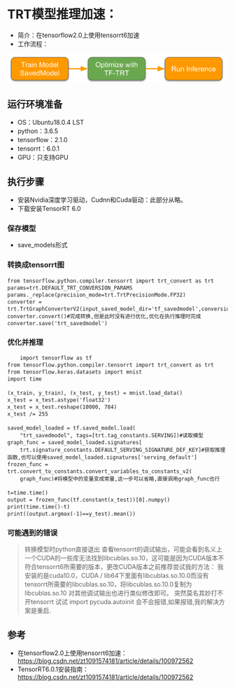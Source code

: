 # TRT模型推理加速：
- 简介：在tensorflow2.0上使用tensorrt6加速
- 工作流程：

![工作流程](TRT.png)

## 运行环境准备
- OS：Ubuntu18.0.4 LST
- python：3.6.5
- tensorflow：2.1.0
- tensorrt：6.0.1
- GPU：只支持GPU

## 执行步骤
- 安装Nvidia深度学习驱动，Cudnn和Cuda驱动：此部分从略。
- 下载安装TensorRT 6.0

### 保存模型
- save_models形式

### 转换成tensorrt图
	from tensorflow.python.compiler.tensorrt import trt_convert as trt
	params=trt.DEFAULT_TRT_CONVERSION_PARAMS
	params._replace(precision_mode=trt.TrtPrecisionMode.FP32)
	converter = trt.TrtGraphConverterV2(input_saved_model_dir='tf_savedmodel',conversion_params=params)
	converter.convert()#完成转换,但是此时没有进行优化,优化在执行推理时完成
	converter.save('trt_savedmodel')

### 优化并推理
        import tensorflow as tf
	from tensorflow.python.compiler.tensorrt import trt_convert as trt
	from tensorflow.keras.datasets import mnist
	import time
	
	(x_train, y_train), (x_test, y_test) = mnist.load_data()
	x_test = x_test.astype('float32')
	x_test = x_test.reshape(10000, 784)
	x_test /= 255
	
	saved_model_loaded = tf.saved_model.load(
	    "trt_savedmodel", tags=[trt.tag_constants.SERVING])#读取模型
	graph_func = saved_model_loaded.signatures[
	    trt.signature_constants.DEFAULT_SERVING_SIGNATURE_DEF_KEY]#获取推理函数,也可以使用saved_model_loaded.signatures['serving_default']
	frozen_func = trt.convert_to_constants.convert_variables_to_constants_v2(
	    graph_func)#将模型中的变量变成常量,这一步可以省略,直接调用graph_func也行

	t=time.time()
	output = frozen_func(tf.constant(x_test))[0].numpy()
	print(time.time()-t)
	print((output.argmax(-1)==y_test).mean())

### 可能遇到的错误
> 转换模型时python直接退出
查看tensorrt的调试输出，可能会看到名义上一个CUDA的一些库无法找到libcublas.so.10，这可能是因为CUDA版本不符合tensorrt6所需要的版本，更改CUDA版本之前推荐尝试我的方法：
我安装的是cuda10.0，CUDA / lib64下里面有libcublas.so.10.0而没有tensorrt所需要的libcublas.so.10，将libcublas.so.10.0复制为libcublas.so.10
对其他调试输出也进行类似修改即可。
突然莫名其妙打不开tensorrt
试试 import pycuda.autoinit 会不会报错,如果报错,我的解决方案是重启.

## 参考
- 在tensorflow2.0上使用tensorrt6加速：https://blog.csdn.net/zt1091574181/article/details/100972562
- TensorRT6.0.1安装指南：https://blog.csdn.net/zt1091574181/article/details/100972562

